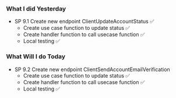 ### What I did Yesterday
* SP 9.1 Create new endpoint ClientUpdateAccountStatus ✅
	* Create use case function to update status ✅
	* Create handler function to call usecase function ✅
	* Local testing ✅
### What Will I do Today
* SP 9.2 Create new endpoint ClientSendAccountEmailVerification
	* Create use case function to update status ✅
	* Create handler function to call usecase function ✅
	* Local testing ✅